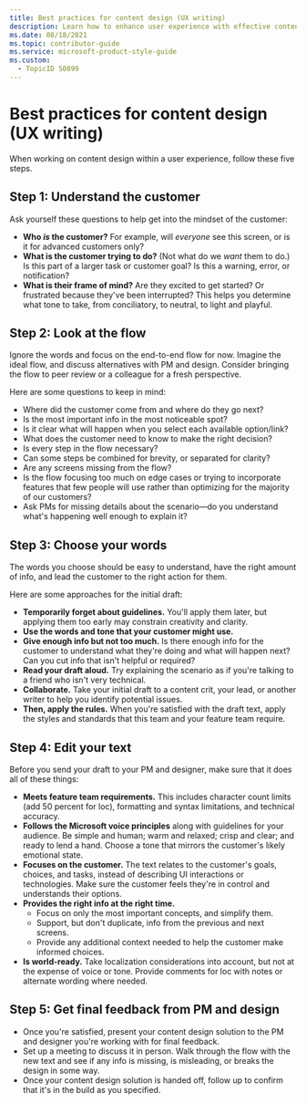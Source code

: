 ```yaml
---
title: Best practices for content design (UX writing)
description: Learn how to enhance user experience with effective content design. Follow these five steps to understand your audience, optimize flow, choose impactful words, edit for clarity, and collaborate for feedback.
ms.date: 08/18/2021
ms.topic: contributor-guide
ms.service: microsoft-product-style-guide
ms.custom:
  - TopicID 50899
---
```



# Best practices for content design (UX writing)

When working on content design within a user experience, follow these five steps.

## Step 1: Understand the customer

Ask yourself these questions to help get into the mindset of the customer:

- **Who _is_ the customer?** For example, will _everyone_ see this screen, or is it for advanced customers only?
- **What is the customer trying to do?** (Not what do we _want_ them to do.) Is this part of a larger task or customer goal? Is this a warning, error, or notification?
- **What is their frame of mind?** Are they excited to get started? Or frustrated because they've been interrupted? This helps you determine what tone to take, from conciliatory, to neutral, to light and playful.

## Step 2: Look at the flow

Ignore the words and focus on the end-to-end flow for now. Imagine the ideal flow, and discuss alternatives with PM and design. Consider bringing the flow to peer review or a colleague for a fresh perspective.

Here are some questions to keep in mind:

- Where did the customer come from and where do they go next?
- Is the most important info in the most noticeable spot?
- Is it clear what will happen when you select each available option/link?
- What does the customer need to know to make the right decision?
- Is every step in the flow necessary?
- Can some steps be combined for brevity, or separated for clarity?
- Are any screens missing from the flow?
- Is the flow focusing too much on edge cases or trying to incorporate features that few people will use rather than optimizing for the majority of our customers?
- Ask PMs for missing details about the scenario—do you understand what's happening well enough to explain it?

## Step 3: Choose your words

The words you choose should be easy to understand, have the right amount of info, and lead the customer to the right action for them.

Here are some approaches for the initial draft:

- **Temporarily forget about guidelines.** You'll apply them later, but applying them too early may constrain creativity and clarity.
- **Use the words and tone that your customer might use.**
- **Give enough info but not too much.** Is there enough info for the customer to understand what they're doing and what will happen next? Can you cut info that isn't helpful or required?
- **Read your draft aloud.** Try explaining the scenario as if you're talking to a friend who isn't very technical.
- **Collaborate.** Take your initial draft to a content crit, your lead, or another writer to help you identify potential issues.
- **Then, apply the rules.** When you're satisfied with the draft text, apply the styles and standards that this team and your feature team require.

## Step 4: Edit your text

Before you send your draft to your PM and designer, make sure that it does all of these things:

- **Meets feature team requirements.** This includes character count limits (add 50 percent for loc), formatting and syntax limitations, and technical accuracy.
- **Follows the Microsoft voice principles** along with guidelines for your audience. Be simple and human; warm and relaxed; crisp and clear; and ready to lend a hand. Choose a tone that mirrors the customer's likely emotional state.
- **Focuses on the customer.** The text relates to the customer's goals, choices, and tasks, instead of describing UI interactions or technologies. Make sure the customer feels they're in control and understands their options.
- **Provides the right info at the right time.**
  - Focus on only the most important concepts, and simplify them.
  - Support, but don't duplicate, info from the previous and next screens.
  - Provide any additional context needed to help the customer make informed choices.
- **Is world-ready.** Take localization considerations into account, but not at the expense of voice or tone. Provide comments for loc with notes or alternate wording where needed.

## Step 5: Get final feedback from PM and design

- Once you're satisfied, present your content design solution to the PM and designer you're working with for final feedback.
- Set up a meeting to discuss it in person. Walk through the flow with the new text and see if any info is missing, is misleading, or breaks the design in some way.
- Once your content design solution is handed off, follow up to confirm that it's in the build as you specified.
